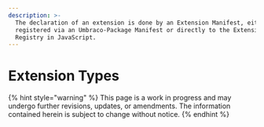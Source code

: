 ```yaml
---
description: >-
  The declaration of an extension is done by an Extension Manifest, either
  registered via an Umbraco-Package Manifest or directly to the Extension
  Registry in JavaScript.
---
```


# Extension Types

{% hint style="warning" %}
This page is a work in progress and may undergo further revisions, updates, or amendments. The information contained herein is subject to change without notice.
{% endhint %}
